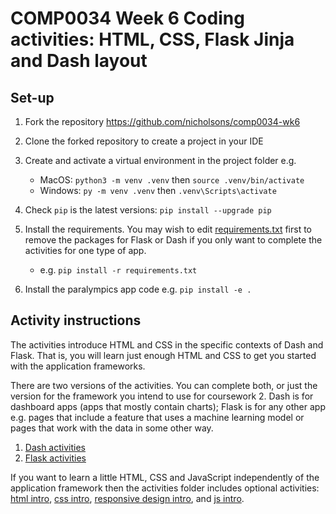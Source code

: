 # COMP0034 Week 6 Coding activities: HTML, CSS, Flask Jinja and Dash layout

## Set-up

1. Fork the repository <https://github.com/nicholsons/comp0034-wk6>
2. Clone the forked repository to create a project in your IDE
3. Create and activate a virtual environment in the project folder e.g.

    - MacOS: `python3 -m venv .venv` then `source .venv/bin/activate`
    - Windows: `py -m venv .venv` then `.venv\Scripts\activate`
4. Check `pip` is the latest versions: `pip install --upgrade pip`
5. Install the requirements. You may wish to edit [requirements.txt](requirements.txt) first to remove the packages for
   Flask or Dash if you only want to complete the activities for one type of app.

    - e.g. `pip install -r requirements.txt`
6. Install the paralympics app code e.g. `pip install -e .`

## Activity instructions

The activities introduce HTML and CSS in the specific contexts of Dash and
Flask. That is, you will learn just enough HTML and CSS to get you started with the application frameworks.

There are two versions of the activities. You can complete both, or just the version for the framework you intend
to use for coursework 2. Dash is for dashboard apps (apps that mostly contain charts); Flask is for any other app e.g.
pages that include a feature that uses a machine learning model or pages that work with the data in some other way.

1. [Dash activities](activities/1-dash.md)
2. [Flask activities](activities/1-flask.md)

If you want to learn a little HTML, CSS and JavaScript independently of the application framework then the activities
folder includes optional
activities: [html intro](activities/2-html_intro), [css intro](activities/3-css_intro), [responsive design intro](activities/4-responsive_intro.md),
and [js intro](activities/5-js_intro).